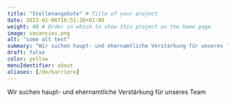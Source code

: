 ```yaml
---
title: "Stellenangebote" # Title of your project
date: 2022-01-06T16:51:38+01:00
weight: 40 # Order in which to show this project on the home page
image: vacancies.png
alt: "some alt text"
summary: "Wir suchen haupt- und ehernamtliche Verstärkung für unseres Team"
draft: false
color: yellow
menuIdentifier: about
aliases: [/de/karriere]
---
```


Wir suchen haupt- und ehernamtliche Verstärkung für unseres Team